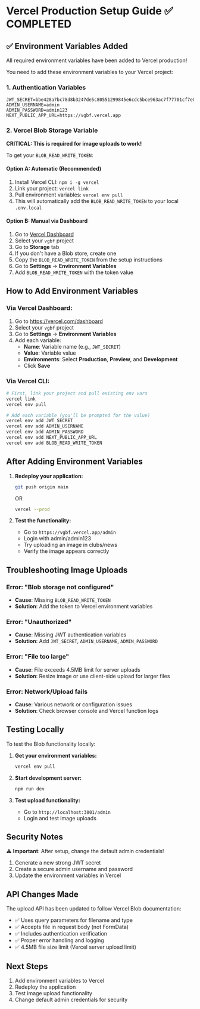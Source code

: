 # Vercel Production Setup Guide ✅ COMPLETED

## ✅ Environment Variables Added

All required environment variables have been added to Vercel production!

You need to add these environment variables to your Vercel project:

### 1. Authentication Variables

```
JWT_SECRET=bbe428a7bc78d8b3247de5c80551299845e6cdc5bce963ac7f77701cf7e092f67034038f2ee0d98952c5378c4f1d86822c402a66358d5b64aa95fb176bd690ce
ADMIN_USERNAME=admin
ADMIN_PASSWORD=admin123
NEXT_PUBLIC_APP_URL=https://vgbf.vercel.app
```

### 2. Vercel Blob Storage Variable

**CRITICAL: This is required for image uploads to work!**

To get your `BLOB_READ_WRITE_TOKEN`:

#### Option A: Automatic (Recommended)

1. Install Vercel CLI: `npm i -g vercel`
2. Link your project: `vercel link`
3. Pull environment variables: `vercel env pull`
4. This will automatically add the `BLOB_READ_WRITE_TOKEN` to your local `.env.local`

#### Option B: Manual via Dashboard

1. Go to [Vercel Dashboard](https://vercel.com/dashboard)
2. Select your `vgbf` project
3. Go to **Storage** tab
4. If you don't have a Blob store, create one
5. Copy the `BLOB_READ_WRITE_TOKEN` from the setup instructions
6. Go to **Settings** → **Environment Variables**
7. Add `BLOB_READ_WRITE_TOKEN` with the token value

## How to Add Environment Variables

### Via Vercel Dashboard:

1. Go to https://vercel.com/dashboard
2. Select your `vgbf` project
3. Go to **Settings** → **Environment Variables**
4. Add each variable:
   - **Name**: Variable name (e.g., `JWT_SECRET`)
   - **Value**: Variable value
   - **Environments**: Select **Production**, **Preview**, and **Development**
   - Click **Save**

### Via Vercel CLI:

```bash
# First, link your project and pull existing env vars
vercel link
vercel env pull

# Add each variable (you'll be prompted for the value)
vercel env add JWT_SECRET
vercel env add ADMIN_USERNAME
vercel env add ADMIN_PASSWORD
vercel env add NEXT_PUBLIC_APP_URL
vercel env add BLOB_READ_WRITE_TOKEN
```

## After Adding Environment Variables

1. **Redeploy your application:**

   ```bash
   git push origin main
   ```

   OR

   ```bash
   vercel --prod
   ```

2. **Test the functionality:**
   - Go to `https://vgbf.vercel.app/admin`
   - Login with admin/admin123
   - Try uploading an image in clubs/news
   - Verify the image appears correctly

## Troubleshooting Image Uploads

### Error: "Blob storage not configured"

- **Cause**: Missing `BLOB_READ_WRITE_TOKEN`
- **Solution**: Add the token to Vercel environment variables

### Error: "Unauthorized"

- **Cause**: Missing JWT authentication variables
- **Solution**: Add `JWT_SECRET`, `ADMIN_USERNAME`, `ADMIN_PASSWORD`

### Error: "File too large"

- **Cause**: File exceeds 4.5MB limit for server uploads
- **Solution**: Resize image or use client-side upload for larger files

### Error: Network/Upload fails

- **Cause**: Various network or configuration issues
- **Solution**: Check browser console and Vercel function logs

## Testing Locally

To test the Blob functionality locally:

1. **Get your environment variables:**

   ```bash
   vercel env pull
   ```

2. **Start development server:**

   ```bash
   npm run dev
   ```

3. **Test upload functionality:**
   - Go to `http://localhost:3001/admin`
   - Login and test image uploads

## Security Notes

⚠️ **Important**: After setup, change the default admin credentials!

1. Generate a new strong JWT secret
2. Create a secure admin username and password
3. Update the environment variables in Vercel

## API Changes Made

The upload API has been updated to follow Vercel Blob documentation:

- ✅ Uses query parameters for filename and type
- ✅ Accepts file in request body (not FormData)
- ✅ Includes authentication verification
- ✅ Proper error handling and logging
- ✅ 4.5MB file size limit (Vercel server upload limit)

## Next Steps

1. Add environment variables to Vercel
2. Redeploy the application
3. Test image upload functionality
4. Change default admin credentials for security
